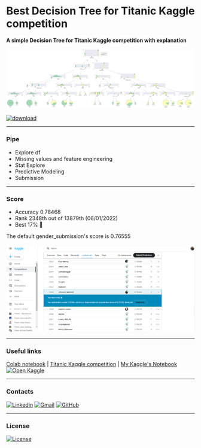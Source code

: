 # Best Decision Tree for Titanic Kaggle competition
**A simple Decision Tree for Titanic Kaggle competition with explanation**

![Kaggle DT](https://raw.githubusercontent.com/AntonelloManenti/Kaggle_Titanic_DecisionTree/main/staging/explanation_dt.svg)

[![download](https://img.shields.io/badge/download-.svg-blue)](https://raw.githubusercontent.com/AntonelloManenti/Kaggle_Titanic_DecisionTree/main/staging/explanation_dt.svg)

---
### Pipe

- Explore df
- Missing values and feature engineering
- Stat Explore
- Predictive Modeling
- Submission

---
### Score

- Accuracy 0.78468
- Rank 2348th out of 13879th (06/01/2022)
- Best 17% 💪

The default gender_submission's score is 0.76555

![Kaggle Score](https://github.com/AntonelloManenti/Kaggle_Titanic_DecisionTree/blob/main/staging/Capture.PNG)

---
### Useful links
[Colab notebook](https://colab.research.google.com/drive/1qd9FZ4jMcMvy6b2syExX0169m59JguHd?usp=sharing) | [Titanic Kaggle competition](https://www.kaggle.com/c/titanic) | [My Kaggle's Notebook](https://www.kaggle.com/antonellomanenti/titanic-whit-simple-decisiontree) [![Open Kaggle](https://img.shields.io/badge/Open%20in%20Kaggle-20BEFF?style=flat&logo=Kaggle&logoColor=white&labelColor=blue&color=gray)](https://www.kaggle.com/antonellomanenti/best-decision-tree-for-titanic)

---
### Contacts
[![Linkedin](https://img.shields.io/badge/LinkedIn-gray?style=flat&logo=linkedin&labelColor=blue)](https://www.linkedin.com/in/antonello-manenti/)
[![Gmail](https://img.shields.io/badge/Gmail-D14836?style=flat&logo=gmail&logoColor=white&labelColor=red&color=gray)](mailto:antonellomanenti@gmail.com)
[![GitHub](https://img.shields.io/badge/GitHub-100000?style=flat&logo=github&logoColor=white&labelColor=black&color=black)](https://github.com/AntonelloManenti/Kaggle_Titanic_DecisionTree)

---
### License
[![License](https://img.shields.io/badge/License-MIT-blue.svg)](https://github.com/AntonelloManenti/Kaggle_Titanic_DecisionTree/blob/main/LICENSE)

